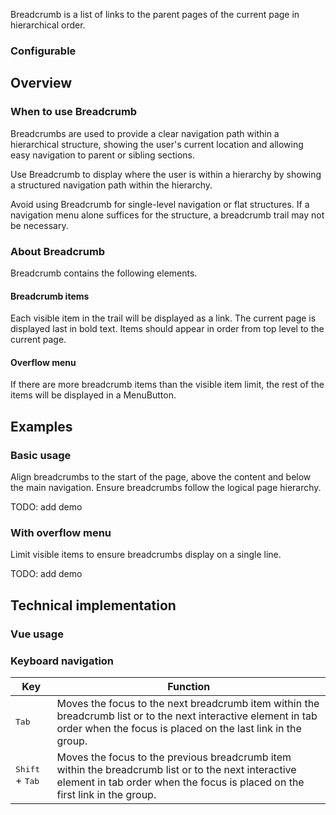 <script setup>
import { CdxBreadcrumb } from '@wikimedia/codex';

const items = [
    { label: 'Home', url: '/' },
    { label: 'Components', url: '/components/overview.html'},
    { label: 'Breadcrumb' },
];

const controlsConfig = [
  { name: 'maxVisible', type: 'text', label: 'maxVisible', default: 3 },
  { name: 'truncateLength', type: 'text', label: 'Truncate Length', default: 10 },
];

</script>

Breadcrumb is a list of links to the parent pages of the current page in hierarchical order.

### Configurable

<cdx-demo-wrapper :controls-config="controlsConfig" :show-generated-code="true">
  <template v-slot:demo="{ propValues }">
    <cdx-breadcrumb :items="items" :max-visible="propValues.maxVisible" />
  </template>
</cdx-demo-wrapper>

## Overview

### When to use Breadcrumb

Breadcrumbs are used to provide a clear navigation path within a hierarchical structure, showing the user's current location and allowing easy navigation to parent or sibling sections.

Use Breadcrumb to display where the user is within a hierarchy by showing a structured navigation path within the hierarchy.

Avoid using Breadcrumb for single-level navigation or flat structures. If a navigation menu alone suffices for the structure, a breadcrumb trail may not be necessary.

### About Breadcrumb

Breadcrumb contains the following elements.

#### Breadcrumb items

Each visible item in the trail will be displayed as a link. The current page is displayed last in
bold text. Items should appear in order from top level to the current page.

#### Overflow menu

If there are more breadcrumb items than the visible item limit, the rest of the items will be
displayed in a MenuButton.


## Examples

### Basic usage

<cdx-demo-best-practices>

<cdx-demo-best-practice>Align breadcrumbs to the start of the page, above the content and below the main navigation.</cdx-demo-best-practice>
<cdx-demo-best-practice>Ensure breadcrumbs follow the logical page hierarchy.</cdx-demo-best-practice>

</cdx-demo-best-practices>

TODO: add demo

### With overflow menu

<cdx-demo-best-practices>

<cdx-demo-best-practice>Limit visible items to ensure breadcrumbs display on a single line.</cdx-demo-best-practice>

</cdx-demo-best-practices>

TODO: add demo

## Technical implementation

### Vue usage

### Keyboard navigation

| Key | Function |
|---|---|
| <kbd>Tab</kbd> | Moves the focus to the next breadcrumb item within the breadcrumb list or to the next interactive element in tab order when the focus is placed on the last link in the group. |
| <kbd>Shift</kbd> + <kbd>Tab</kbd> | Moves the focus to the previous breadcrumb item within the breadcrumb list or to the next interactive element in tab order when the focus is placed on the first link in the group. |
